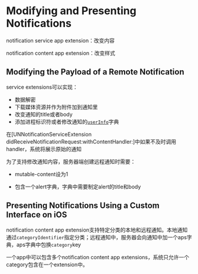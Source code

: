 # Modifying and Presenting Notifications

notification service app extension：改变内容

notification content app extension：改变样式

## Modifying the Payload of a Remote Notification

service extensions可以实现：

* 数据解密
* 下载媒体资源并作为附件加到通知里 
* 改变通知的title或者body
* 添加进程标识符或者修改通知的[`userInfo`](https://developer.apple.com/documentation/usernotifications/unnotificationcontent/1649869-userinfo)字典

在\[UNNotificationServiceExtension didReceiveNotificationRequest:withContentHandler:\]中如果不及时调用handler，系统将展示原始的通知

为了支持修改通知内容，服务器端创建远程通知时需要：

* mutable-content设为1

* 包含一个alert字典，字典中需要制定alert的title和body

## Presenting Notifications Using a Custom Interface on iOS

notification content app extension支持特定分类的本地和远程通知。本地通知通过`categoryIdentifier`指定分类；远程通知中，服务器会向通知中加一个aps字典，aps字典中包换`category`key

一个app中可以包含多个notification content app extensions，系统只允许一个category包含在一个extension中。

